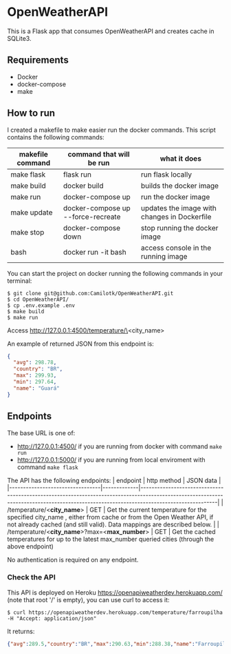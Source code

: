 # OpenWeatherAPI

This is a Flask app that consumes OpenWeatherAPI and creates cache in SQLite3.

## Requirements
- Docker
- docker-compose
- make

## How to run

I created a makefile to make easier run the docker commands. This script contains the following commands:

| makefile command | command that will be run           | what it does                                 |
|------------------|------------------------------------|----------------------------------------------|
| make flask       | flask run                          | run flask locally                            |
| make build       | docker build                       | builds the docker image                      |
| make run         | docker-compose up                  | run the docker image                         |
| make update      | docker-compose up --force-recreate | updates the image with changes in Dockerfile |
| make stop        | docker-compose down                | stop running the docker image                |
| bash             | docker run -it bash                | access console in the running image          |


You can start the project on docker running the following commands in your terminal:
```
$ git clone git@github.com:Camilotk/OpenWeatherAPI.git
$ cd OpenWeatherAPI/
$ cp .env.example .env
$ make build
$ make run
```

Access http://127.0.0.1:4500/temperature/\<city_name\>

An example of returned JSON from this endpoint is:
```JSON
{
  "avg": 298.78,
  "country": "BR",
  "max": 299.93,
  "min": 297.64,
  "name": "Guará"
}
```

## Endpoints

The base URL is one of:
- http://127.0.0.1:4500/ if you are running from docker with command `make run`
- http://127.0.0.1:5000/ if you are running from local enviroment with command `make flask`

The API has the following endpoints:
| endpoint                        | http method | JSON data                                                                                                                                                                              |
|---------------------------------|-------------|----------------------------------------------------------------------------------------------------------------------------------------------------------------------------------------|
| /temperature/\<**city_name**\>      | GET         | Get the current temperature for the specified city_name , either from cache or from the Open Weather API, if not already cached (and still valid).  Data mappings are described below. |
| /temperature/\<**city_name**\>?max=\<**max_number**\> | GET         | Get the cached temperatures for up to the latest max_number queried cities (through the above endpoint)   

No authentication is required on any endpoint.

### Check the API

This API is deployed on Heroku https://openapiweatherdev.herokuapp.com/ (note that root '/' is empty), you can use curl to access it:

```
$ curl https://openapiweatherdev.herokuapp.com/temperature/farroupilha -H "Accept: application/json"
```
It returns:
```JSON
{"avg":289.5,"country":"BR","max":290.63,"min":288.38,"name":"Farroupilha"}
```
